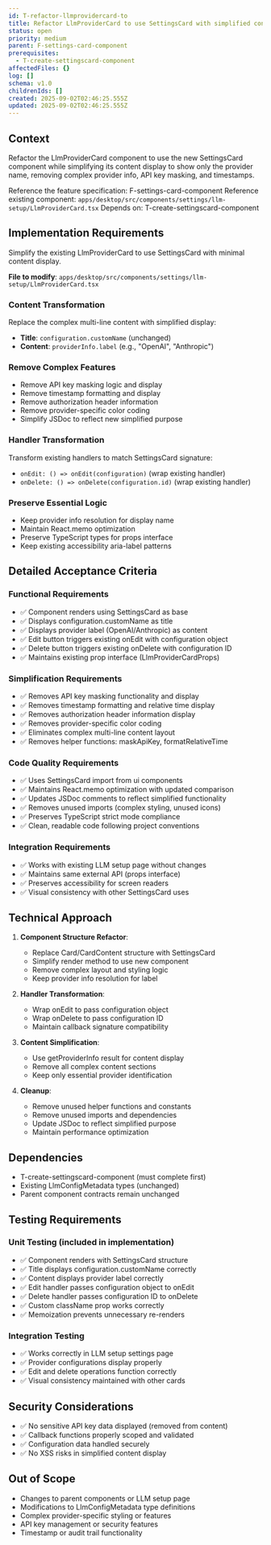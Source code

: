 ```yaml
---
id: T-refactor-llmprovidercard-to
title: Refactor LlmProviderCard to use SettingsCard with simplified content
status: open
priority: medium
parent: F-settings-card-component
prerequisites:
  - T-create-settingscard-component
affectedFiles: {}
log: []
schema: v1.0
childrenIds: []
created: 2025-09-02T02:46:25.555Z
updated: 2025-09-02T02:46:25.555Z
---
```


## Context

Refactor the LlmProviderCard component to use the new SettingsCard component while simplifying its content display to show only the provider name, removing complex provider info, API key masking, and timestamps.

Reference the feature specification: F-settings-card-component
Reference existing component: `apps/desktop/src/components/settings/llm-setup/LlmProviderCard.tsx`
Depends on: T-create-settingscard-component

## Implementation Requirements

Simplify the existing LlmProviderCard to use SettingsCard with minimal content display.

**File to modify**: `apps/desktop/src/components/settings/llm-setup/LlmProviderCard.tsx`

### Content Transformation

Replace the complex multi-line content with simplified display:

- **Title**: `configuration.customName` (unchanged)
- **Content**: `providerInfo.label` (e.g., "OpenAI", "Anthropic")

### Remove Complex Features

- Remove API key masking logic and display
- Remove timestamp formatting and display
- Remove authorization header information
- Remove provider-specific color coding
- Simplify JSDoc to reflect new simplified purpose

### Handler Transformation

Transform existing handlers to match SettingsCard signature:

- `onEdit: () => onEdit(configuration)` (wrap existing handler)
- `onDelete: () => onDelete(configuration.id)` (wrap existing handler)

### Preserve Essential Logic

- Keep provider info resolution for display name
- Maintain React.memo optimization
- Preserve TypeScript types for props interface
- Keep existing accessibility aria-label patterns

## Detailed Acceptance Criteria

### Functional Requirements

- ✅ Component renders using SettingsCard as base
- ✅ Displays configuration.customName as title
- ✅ Displays provider label (OpenAI/Anthropic) as content
- ✅ Edit button triggers existing onEdit with configuration object
- ✅ Delete button triggers existing onDelete with configuration ID
- ✅ Maintains existing prop interface (LlmProviderCardProps)

### Simplification Requirements

- ✅ Removes API key masking functionality and display
- ✅ Removes timestamp formatting and relative time display
- ✅ Removes authorization header information display
- ✅ Removes provider-specific color coding
- ✅ Eliminates complex multi-line content layout
- ✅ Removes helper functions: maskApiKey, formatRelativeTime

### Code Quality Requirements

- ✅ Uses SettingsCard import from ui components
- ✅ Maintains React.memo optimization with updated comparison
- ✅ Updates JSDoc comments to reflect simplified functionality
- ✅ Removes unused imports (complex styling, unused icons)
- ✅ Preserves TypeScript strict mode compliance
- ✅ Clean, readable code following project conventions

### Integration Requirements

- ✅ Works with existing LLM setup page without changes
- ✅ Maintains same external API (props interface)
- ✅ Preserves accessibility for screen readers
- ✅ Visual consistency with other SettingsCard uses

## Technical Approach

1. **Component Structure Refactor**:
   - Replace Card/CardContent structure with SettingsCard
   - Simplify render method to use new component
   - Remove complex layout and styling logic
   - Keep provider info resolution for label

2. **Handler Transformation**:
   - Wrap onEdit to pass configuration object
   - Wrap onDelete to pass configuration ID
   - Maintain callback signature compatibility

3. **Content Simplification**:
   - Use getProviderInfo result for content display
   - Remove all complex content sections
   - Keep only essential provider identification

4. **Cleanup**:
   - Remove unused helper functions and constants
   - Remove unused imports and dependencies
   - Update JSDoc to reflect simplified purpose
   - Maintain performance optimization

## Dependencies

- T-create-settingscard-component (must complete first)
- Existing LlmConfigMetadata types (unchanged)
- Parent component contracts remain unchanged

## Testing Requirements

### Unit Testing (included in implementation)

- ✅ Component renders with SettingsCard structure
- ✅ Title displays configuration.customName correctly
- ✅ Content displays provider label correctly
- ✅ Edit handler passes configuration object to onEdit
- ✅ Delete handler passes configuration ID to onDelete
- ✅ Custom className prop works correctly
- ✅ Memoization prevents unnecessary re-renders

### Integration Testing

- ✅ Works correctly in LLM setup settings page
- ✅ Provider configurations display properly
- ✅ Edit and delete operations function correctly
- ✅ Visual consistency maintained with other cards

## Security Considerations

- ✅ No sensitive API key data displayed (removed from content)
- ✅ Callback functions properly scoped and validated
- ✅ Configuration data handled securely
- ✅ No XSS risks in simplified content display

## Out of Scope

- Changes to parent components or LLM setup page
- Modifications to LlmConfigMetadata type definitions
- Complex provider-specific styling or features
- API key management or security features
- Timestamp or audit trail functionality
